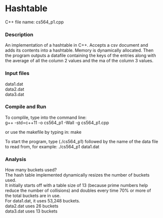 # Hashtable
C++ file name: cs564_p1.cpp  
### Description
An implementation of a hashtable in C++. Accepts a csv document and adds its contents into a hashtable. Memory is dynamically allocated. Then the program outputs a datafile containing the keys of the entries along with the average of all the column 2 values and the ma of the column 3 values.  
### Input files
data1.dat  
data2.dat  
data3.dat  
### Compile and Run
To complile, type into the command line:  
g++ -std=c++11 -o cs564_p1 -Wall -g cs564_p1.cpp

or use the makefile by typing in:
make

To start the program, type (./cs564_p1) followed by the name of the data file to read from, for example:
./cs564_p1 data1.dat
### Analysis
How many buckets used?  
The hash table implemented dynamically resizes the number of buckets used.  
It initially starts off with a table size of 13 (because prime numbers help reduce the number of collisions)
and doubles every time 70% or more of the total buckets are in use.  
For data1.dat, it uses 53,248 buckets.  
data2.dat uses 26 buckets  
data3.dat uses 13 buckets  

